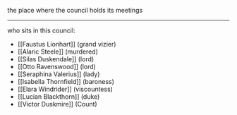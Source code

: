 the place where the council holds its meetings

--- 

who sits in this council:
- [[Faustus Lionhart]] (grand vizier)
- [[Alaric Steele]] (murdered)
- [[Silas Duskendale]] (lord)
- [[Otto Ravenswood]] (lord)
- [[Seraphina Valerius]] (lady)
- [[Isabella Thornfield]] (baroness)
- [[Elara Windrider]] (viscountess)
- [[Lucian Blackthorn]] (duke)
- [[Victor Duskmire]] (Count)
